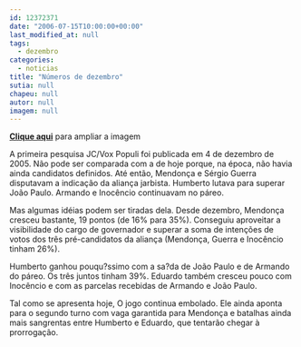 ```yaml
---
id: 12372371
date: "2006-07-15T10:00:00+00:00"
last_modified_at: null
tags:
  - dezembro
categories:
  - noticias
title: "Números de dezembro"
sutia: null
chapeu: null
autor: null
imagem: null
---
```

<p><P><STRONG><A href=\"https://www2.uol.com.br/JC/sites/blogdaseleicoes/imagens/info_voxpopuli_dez05.gif\" target=_blank>Clique aqui</A></STRONG> para ampliar a imagem</P></p>
<p><P>A primeira pesquisa JC/Vox Populi foi publicada em 4 de dezembro de 2005. Não pode ser comparada com a de hoje porque, na época, não havia ainda candidatos definidos. Até então, Mendonça e Sérgio Guerra disputavam a indicação da aliança jarbista. Humberto lutava para superar João Paulo. Armando e Inocêncio continuavam no páreo.</P></p>
<p><P>Mas algumas idéias podem ser tiradas dela. Desde dezembro, Mendonça cresceu bastante, 19 pontos (de 16% para 35%). Conseguiu aproveitar a visibilidade do cargo de governador e superar a soma de intenções de votos dos três pré-candidatos da aliança (Mendonça, Guerra e Inocêncio tinham 26%).</P></p>
<p><P>Humberto ganhou pouqu?ssimo com a sa?da de João Paulo e de Armando do páreo. Os três juntos tinham 39%. Eduardo também cresceu pouco com Inocêncio e com as parcelas recebidas de Armando e João Paulo.</P></p>
<p><P>Tal como se apresenta hoje, O jogo continua embolado. Ele ainda aponta para o segundo turno com vaga garantida para Mendonça e batalhas ainda mais sangrentas entre Humberto e Eduardo, que tentarão chegar à prorrogação.</P></p>
<p><P>&nbsp;</P> </p>

